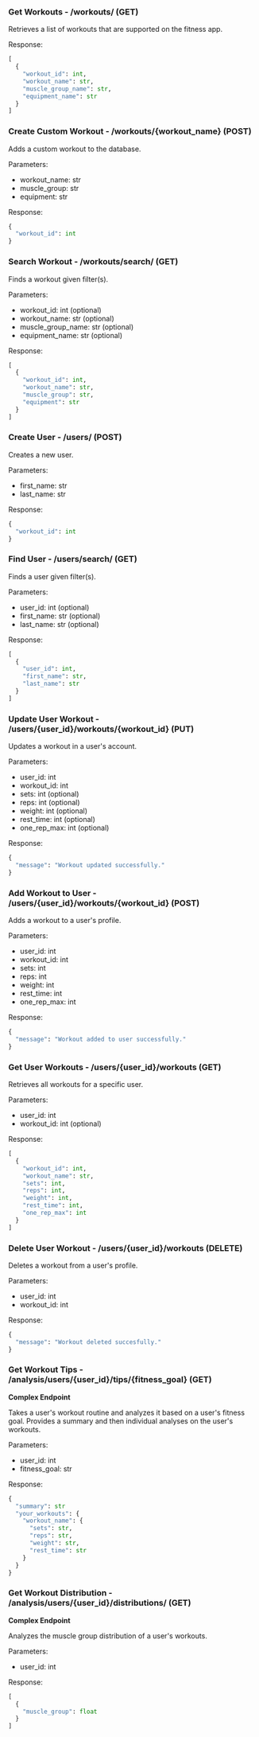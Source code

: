 ### Get Workouts - /workouts/ (GET)

Retrieves a list of workouts that are supported on the fitness app.

Response:

```python
[
  {
    "workout_id": int,
    "workout_name": str,
    "muscle_group_name": str,
    "equipment_name": str
  }
]
```

### Create Custom Workout - /workouts/{workout_name} (POST)

Adds a custom workout to the database.

Parameters:

- workout_name: str
- muscle_group: str
- equipment: str

Response:

```python
{
  "workout_id": int
}
```

### Search Workout - /workouts/search/ (GET)

Finds a workout given filter(s).

Parameters:

- workout_id: int (optional)
- workout_name: str (optional)
- muscle_group_name: str (optional)
- equipment_name: str (optional)

Response:

```python
[
  {
    "workout_id": int,
    "workout_name": str,
    "muscle_group": str,
    "equipment": str
  }
]
```

### Create User - /users/ (POST)

Creates a new user.

Parameters:

- first_name: str
- last_name: str

Response:

```python
{
  "workout_id": int
}
```

### Find User - /users/search/ (GET)

Finds a user given filter(s).

Parameters:

- user_id: int (optional)
- first_name: str (optional)
- last_name: str (optional)

Response:

```python
[
  {
    "user_id": int,
    "first_name": str,
    "last_name": str
  }
]
```

### Update User Workout - /users/{user_id}/workouts/{workout_id} (PUT)

Updates a workout in a user's account.

Parameters:

- user_id: int
- workout_id: int
- sets: int (optional)
- reps: int (optional)
- weight: int (optional)
- rest_time: int (optional)
- one_rep_max: int (optional)

Response:

```python
{
  "message": "Workout updated successfully."
}
```

### Add Workout to User - /users/{user_id}/workouts/{workout_id} (POST)

Adds a workout to a user's profile.

Parameters:

- user_id: int
- workout_id: int
- sets: int
- reps: int
- weight: int
- rest_time: int
- one_rep_max: int

Response:

```python
{
  "message": "Workout added to user successfully."
}
```

### Get User Workouts - /users/{user_id}/workouts (GET)

Retrieves all workouts for a specific user.

Parameters:

- user_id: int
- workout_id: int (optional)

Response:

```python
[
  {
    "workout_id": int,
    "workout_name": str,
    "sets": int,
    "reps": int,
    "weight": int,
    "rest_time": int,
    "one_rep_max": int
  }
]
```

### Delete User Workout - /users/{user_id}/workouts (DELETE)

Deletes a workout from a user's profile.

Parameters:

- user_id: int
- workout_id: int

Response:

```python
{
  "message": "Workout deleted succesfully."
}
```

### Get Workout Tips - /analysis/users/{user_id}/tips/{fitness_goal} (GET)

**Complex Endpoint**

Takes a user's workout routine and analyzes it based on a user's fitness goal. Provides a summary
and then individual analyses on the user's workouts.

Parameters:

- user_id: int
- fitness_goal: str

Response:

```python
{
  "summary": str
  "your_workouts": {
    "workout_name": {
      "sets": str,
      "reps": str,
      "weight": str,
      "rest_time": str
    }
  }
}
```

### Get Workout Distribution - /analysis/users/{user_id}/distributions/ (GET)

**Complex Endpoint**

Analyzes the muscle group distribution of a user's workouts.

Parameters:

- user_id: int

Response:

```python
[
  {
    "muscle_group": float
  }
]
```
